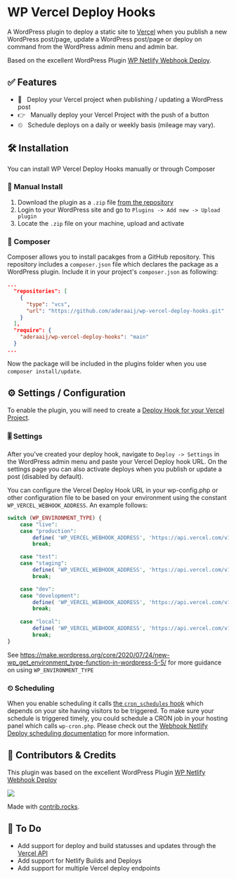 # WP Vercel Deploy Hooks

A WordPress plugin to deploy a static site to [Vercel](https://vercel.com/) when you publish a new WordPress post/page, update a WordPress post/page or deploy on command from the WordPress admin menu and admin bar.

Based on the excellent WordPress Plugin [WP Netlify Webhook Deploy](https://github.com/lukethacoder/wp-netlify-webhook-deploy).

## ✅ Features

- 🚗 &nbsp;&nbsp;Deploy your Vercel project when publishing / updating a WordPress post
- 👉 &nbsp;&nbsp;Manually deploy your Vercel Project with the push of a button
- ⏲ &nbsp;&nbsp;Schedule deploys on a daily or weekly basis (mileage may vary).

## 🛠 Installation

You can install WP Vercel Deploy Hooks manually or through Composer

### 🤙 Manual Install

1. Download the plugin as a `.zip` file [from the repository](https://github.com/aderaaij/wp-vercel-deploy-hooks/archive/main.zip)
2. Login to your WordPress site and go to `Plugins -> Add new -> Upload plugin`
3. Locate the `.zip` file on your machine, upload and activate

### 🎼 Composer

Composer allows you to install pacakges from a GitHub repository. This repository includes a `composer.json` file which declares the package as a WordPress plugin. Include it in your project's `composer.json` as following:

```json
...
  "repositories": [
    {
      "type": "vcs",
      "url": "https://github.com/aderaaij/wp-vercel-deploy-hooks.git"
    }
  ],
  "require": {
    "aderaaij/wp-vercel-deploy-hooks": "main"
  }
...
```

Now the package will be included in the plugins folder when you use `composer install/update`.

## ⚙️ Settings / Configuration

To enable the plugin, you will need to create a [Deploy Hook for your Vercel Project](https://vercel.com/docs/more/deploy-hooks).

### 🎚 Settings

After you've created your deploy hook, navigate to `Deploy -> Settings` in the WordPress admin menu and paste your Vercel Deploy hook URL. On the settings page you can also activate deploys when you publish or update a post (disabled by default).

You can configure the Vercel Deploy Hook URL in your wp-config.php or other configuration file to be based on your environment using the constant `WP_VERCEL_WEBHOOK_ADDRESS`. An example follows:  
```php
switch (WP_ENVIRONMENT_TYPE) {
    case "live":
    case "production":
        define( 'WP_VERCEL_WEBHOOK_ADDRESS', 'https://api.vercel.com/v1/integrations/deploy/<sample>/<sample>' );
        break;

    case "test":
    case "staging":
        define( 'WP_VERCEL_WEBHOOK_ADDRESS', 'https://api.vercel.com/v1/integrations/deploy/<sample>/<sample>' );
        break;

    case "dev":
    case "development":
        define( 'WP_VERCEL_WEBHOOK_ADDRESS', 'https://api.vercel.com/v1/integrations/deploy/<sample>/<sample>' );
        break;
        
    case "local":
        define( 'WP_VERCEL_WEBHOOK_ADDRESS', 'https://api.vercel.com/v1/integrations/deploy/<sample>/<sample>' );
        break;
}
```

See <https://make.wordpress.org/core/2020/07/24/new-wp_get_environment_type-function-in-wordpress-5-5/> for more guidance on using `WP_ENVIRONMENT_TYPE`

### ⏲ Scheduling

When you enable scheduling it calls [the `cron_schedules` hook](https://developer.wordpress.org/reference/hooks/cron_schedules/) which depends on your site having visitors to be triggered. To make sure your schedule is triggered timely, you could schedule a CRON job in your hosting panel which calls `wp-cron.php`. Please check out the [Webhook Netlify Deploy scheduling documentation](https://github.com/lukethacoder/wp-webhook-netlify-deploy#scheduling-netlify-builds) for more information.

## 👯 Contributors & Credits

This plugin was based on the excellent WordPress Plugin [WP Netlify Webhook Deploy](https://github.com/lukethacoder/wp-netlify-webhook-deploy)

<a href="https://github.com/aderaaij/wp-vercel-deploy-hooks/graphs/contributors">
  <img src="https://contrib.rocks/image?repo=aderaaij/wp-vercel-deploy-hooks" />
</a>

Made with [contrib.rocks](https://contrib.rocks).

## 🤔 To Do

- Add support for deploy and build statusses and updates through the [Vercel API](https://vercel.com/docs/api)
- Add support for Netlify Builds and Deploys
- Add support for multiple Vercel deploy endpoints
